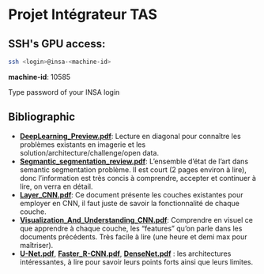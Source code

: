 # Projet Intégrateur TAS

## SSH's GPU access:

```bash
ssh <login>@insa-<machine-id>
```

**machine-id**: 10585 

Type password of your INSA login

## Bibliographic
* [**DeepLearning_Preview.pdf**](biblio/DeepLearning_Preview.pdf): Lecture en diagonal pour connaître les problèmes existants en imagerie et les solution/architecture/challenge/open data.
* [**Segmantic_segmentation_review.pdf**](biblio/Semantic_segmentation_review.pdf): L’ensemble d’état de l’art dans semantic segmentation problème. Il est court (2 pages environ à lire), donc l’information est très concis à comprendre, accepter et continuer à lire, on verra en détail.
* [**Layer_CNN.pdf**](biblio/Layer_CNN.pdf): Ce document présente les couches existantes pour employer en CNN, il faut juste de savoir la fonctionnalité de chaque couche.
* [**Visualization_And_Understanding_CNN.pdf**](biblio/Visualization_And_Understanding_CNN.pdf): Comprendre en visuel ce que apprendre à chaque couche, les “features” qu’on parle dans les documents précédents. Très facile à lire (une heure et demi max pour maîtriser).
* [**U-Net.pdf**](biblio/U-Net.pdf), [**Faster_R-CNN.pdf**](biblio/Faster_R-CNN.pdf), [**DenseNet.pdf**](biblio/DenseNet.pdf) : les architectures intéressantes, à lire pour savoir leurs points forts ainsi que leurs limites.